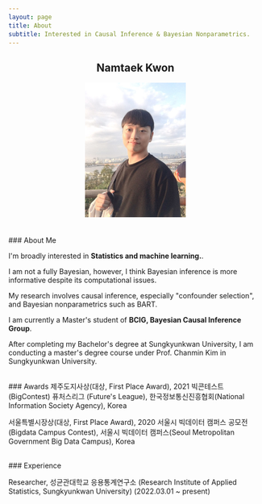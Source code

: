 ```yaml
---
layout: page
title: About
subtitle: Interested in Causal Inference & Bayesian Nonparametrics.
---
```


## <center>Namtaek Kwon</center>

<center><img src = '/img/about_namtaek.jpg' width="200"/></center>    

<br>
<br>
### About Me

I'm broadly interested in __Statistics and machine learning.__.

I am not a fully Bayesian, however, I think Bayesian inference is more informative despite its computational issues.

My research involves causal inference, especially "confounder selection", and Bayesian nonparametrics such as BART.

I am currently a Master's student of __BCIG, Bayesian Causal Inference Group__.

After completing my Bachelor's degree at Sungkyunkwan University, I am conducting a master's degree course under Prof. Chanmin Kim in Sungkyunkwan University.


<br>
### Awards
제주도지사상(대상, First Place Award), 2021 빅콘테스트(BigContest) 퓨처스리그 (Future's League), 한국정보통신진흥협회(National Information Society Agency), Korea

서울특별시장상(대상, First Place Award), 2020 서울시 빅데이터 캠퍼스 공모전(Bigdata Campus Contest), 서울시 빅데이터 캠퍼스(Seoul Metropolitan Government Big Data Campus), Korea

<br>
### Experience

Researcher, 성균관대학교 응용통계연구소 (Research Institute of Applied Statistics, Sungkyunkwan University) (2022.03.01 ~ present)


